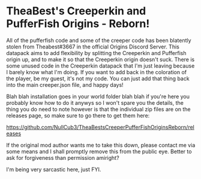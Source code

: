 # TheaBest's Creeperkin and PufferFish Origins - Reborn!

All of the pufferfish code and some of the creeper code has been blatently stolen from Theabest#3667 in the official Origins Discord Server. This datapack aims to add flexibility by splitting the Creeperkin and Pufferfish origin up, and to make it so that the Creeperkin origin doesn't suck. There is some unused code in the Creeperkin datapack that I'm just leaving because I barely know what I'm doing. If you want to add back in the coloration of the player, be my guest, it's not my code. You can just add that thing back into the main creeper.json file, and happy days!

Blah blah installation goes in your world folder blah blah if you're here you probably know how to do it anywys so I won't spare you the details, the thing you do need to note however is that the individual zip files are on the releases page, so make sure to go there to get them here: 

https://github.com/NullCub3/TheaBestsCreeperPufferFishOriginsReborn/releases

If the original mod author wants me to take this down, please contact me via some means and I shall promptly remove this from the public eye. Better to ask for forgiveness than permission amiright?

I'm being very sarcastic here, just FYI.
